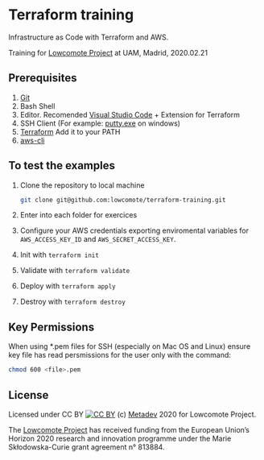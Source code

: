 # Terraform training

Infrastructure as Code with Terraform and AWS.

Training for [Lowcomote Project](https://www.lowcomote.eu) at UAM, Madrid, 2020.02.21

## Prerequisites

1. [Git](https://git-scm.com/downloads)
2. Bash Shell
3. Editor. Recomended [Visual Studio Code](https://code.visualstudio.com) + Extension for Terraform
4. SSH Client (For example: [putty.exe](https://www.putty.org/) on windows)
5. [Terraform](https://www.terraform.io/) Add it to your PATH
6. [aws-cli](https://aws.amazon.com/cli/)

## To test the examples

1. Clone the repository to local machine

    ```bash
    git clone git@github.com:lowcomote/terraform-training.git
    ```

2. Enter into each folder for exercices

3. Configure your AWS credentials exporting enviromental variables for `AWS_ACCESS_KEY_ID` and `AWS_SECRET_ACCESS_KEY`.

4. Init with `terraform init`

5. Validate with `terraform validate`

6. Deploy with `terraform apply`

7. Destroy with `terraform destroy`

## Key Permissions

When using *.pem files for SSH (especially on Mac OS and Linux) ensure key file has read persmissions for the user only with the command:

```bash
chmod 600 <file>.pem
```

## License

Licensed under CC BY [![CC BY](https://i.creativecommons.org/l/by/4.0/80x15.png)](http://creativecommons.org/licenses/by/4.0/)
(c) [Metadev](https://metadev.pro) 2020 for Lowcomote Project.

The [Lowcomote Project](https://www.lowcomote.eu) has received funding from the European Union’s Horizon 2020 research and innovation programme under the Marie Skłodowska-Curie grant agreement n° 813884.
